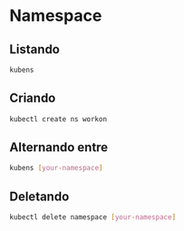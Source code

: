 # Namespace

## Listando

```bash
kubens
```

## Criando

```bash
kubectl create ns workon
```

## Alternando entre

```bash
kubens [your-namespace]
```

## Deletando

```bash
kubectl delete namespace [your-namespace]
```